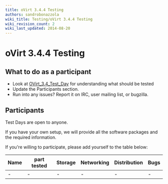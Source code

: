 ```yaml
---
title: oVirt 3.4.4 Testing
authors: sandrobonazzola
wiki_title: Testing/oVirt 3.4.4 Testing
wiki_revision_count: 2
wiki_last_updated: 2014-08-20
---
```


# oVirt 3.4.4 Testing

## What to do as a participant

*   Look at [OVirt_3.4_Test_Day](OVirt_3.4_Test_Day) for understanding what should be tested
*   Update the Participants section.
*   Run into any issues? Report it on IRC, user mailing list, or bugzilla.

## Participants

Test Days are open to anyone.

If you have your own setup, we will provide all the software packages and the required information.

If you're willing to participate, please add yourself to the table below:

| Name | part tested | Storage | Networking | Distribution | Bugs |
|------|-------------|---------|------------|--------------|------|
| -    | -           | -       | -          | -            | -    |
